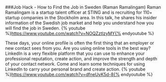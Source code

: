 ###Job Hack - How to Find the Job in Sweden (Raman Ramalingam)
Raman Ramalingam is a startup talent officer at STING and is recruiting for 110+ startup companies in the Stockholm area. In this talk, he shares his insider information of the Swedish job market and help you understand how you will find the job in Sweden.
{% youtube %}https://www.youtube.com/watch?v=NOQZztlzyMY{% endyoutube %}

These days, your online profile is often the first thing that an employer or new contact sees from you. Are you using online tools in the best way? LinkedIn is a very flexible platform that you can use to enhance your professional reputation, create action, and improve the strength and depth of your contact network. Come and learn some techniques for using LinkedIn to carry your personal brand and create action. 
{% youtube %}https://www.youtube.com/watch?v=dfneUvK5d-8{% endyoutube %}

